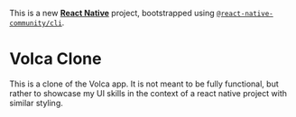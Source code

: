 This is a new [**React Native**](https://reactnative.dev) project, bootstrapped using [`@react-native-community/cli`](https://github.com/react-native-community/cli).

# Volca Clone

This is a clone of the Volca app. It is not meant to be fully functional, but rather to showcase my UI skills in the context of a react native project with similar styling.
